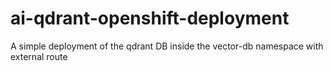 # ai-qdrant-openshift-deployment
A simple deployment of the qdrant DB inside the vector-db namespace with external route
